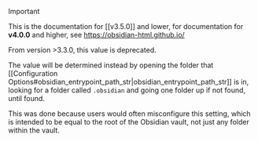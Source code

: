 >[!important]
> This is the documentation for [[v3.5.0]] and lower, for documentation for **v4.0.0** and higher, see https://obsidian-html.github.io/

From version >3.3.0, this value is deprecated.

The value will be determined instead by opening the folder that [[Configuration Options#obsidian_entrypoint_path_str|obsidian_entrypoint_path_str]] is in, looking for a folder called `.obsidian` and going one folder up if not found, until found.

This was done because users would often misconfigure this setting, which is intended to be equal to the root of the Obsidian vault, not just any folder within the vault.
